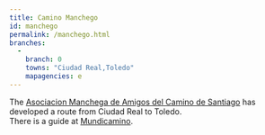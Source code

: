 ```yaml
---
title: Camino Manchego
id: manchego
permalink: /manchego.html
branches:
  -
    branch: 0
    towns: "Ciudad Real,Toledo"
    mapagencies: e
---
```


The [Asociacion Manchega de Amigos del Camino de Santiago][0] has developed a route from Ciudad Real to Toledo.  
There is a guide at [Mundicamino][1].

[0]: http://caminomanchego.es.tl/
[1]: http://www.mundicamino.com/rutas.cfm?id=61